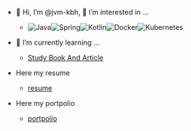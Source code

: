 - 👋 Hi, I’m @jvm-kbh, 👀 I’m interested in ...
   - <img alt="Java" src="https://img.shields.io/badge/Java-ED8B00?style=for-the-badge&logo=openjdk&logoColor=white"/><img alt="Spring" src="https://img.shields.io/badge/spring-%236DB33F.svg?style=for-the-badge&logo=spring&logoColor=white"/><img alt="Kotlin" src="https://img.shields.io/badge/kotlin-%230095D5.svg?style=for-the-badge&logo=kotlin&logoColor=white"/><img alt="Docker" src="https://img.shields.io/badge/docker-%230db7ed.svg?style=for-the-badge&logo=docker&logoColor=white"/><img alt="Kubernetes" src="https://img.shields.io/badge/kubernetes-%23326ce5.svg?style=for-the-badge&logo=kubernetes&logoColor=white"/>

- 🌱 I’m currently learning ...
   - [Study Book And Article](https://www.notion.so/Study-public-ff46f09255534b8c847f8d3c90be4832?pvs=4)
 
- Here my resume
   - [resume](https://bit.ly/4cI4LHd)
 
- Here my portpolio
   - [portpolio](https://bit.ly/3XNXCRs)
